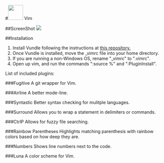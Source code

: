 #<img src="http://www.unixstickers.com/image/cache/data/buttons/png/vimGreen-600x600.png" width="48"> Vim

##ScreenShot
<img src="http://i.imgur.com/tbFrMgF.png">

##Installation
1. Install Vundle following the instructions at <a href="https://github.com/VundleVim/Vundle.vim">this repository.</a>
2. Once Vundle is installed, move the _vimrc file into your home directory.
3. If you are running a non-Windows OS, rename "_vimrc" to ".vimrc".
4. Open up vim, and run the commands ":source %" and ":PluginInstall".

List of included plugins:

###Fugitive
A git wrapper for Vim.

###Airline
A better mode-line.

###Syntastic
Better syntax checking for mulitple languages.

###Surround
Allows you to wrap a statement in delimiters or commands.

###CtrlP
Allows for fuzzy file searching.

###Rainbow Parentheses
Highlights matching parenthesis with rainbow colors based on how deep they are.

###Numbers
Shows line numbers next to the code.

###Luna
A color scheme for Vim.